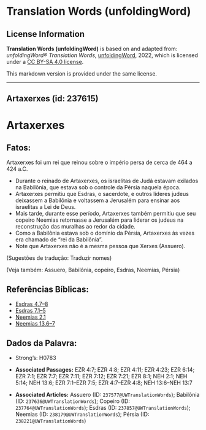 # Translation Words (unfoldingWord)

## License Information

**Translation Words (unfoldingWord)** is based on and adapted from: _unfoldingWord® Translation Words_, [unfoldingWord](https://unfoldingword.org/utw), 2022, which is licensed under a [CC BY-SA 4.0 license](https://creativecommons.org/licenses/by-sa/4.0/legalcode.en).

This markdown version is provided under the same license.



--------------------------------

## Artaxerxes (id: 237615)

Artaxerxes
==========

Fatos:
------

Artaxerxes foi um rei que reinou sobre o império persa de cerca de 464 a 424 a.C.

* Durante o reinado de Artaxerxes, os israelitas de Judá estavam exilados na Babilônia, que estava sob o controle da Pérsia naquela época.
* Artaxerxes permitiu que Esdras, o sacerdote, e outros líderes judeus deixassem a Babilônia e voltassem a Jerusalém para ensinar aos israelitas a Lei de Deus.
* Mais tarde, durante esse período, Artaxerxes também permitiu que seu copeiro Neemias retornasse a Jerusalém para liderar os judeus na reconstrução das muralhas ao redor da cidade.
* Como a Babilônia estava sob o domínio da Pérsia, Artaxerxes às vezes era chamado de “rei da Babilônia”.
* Note que Artaxerxes não é a mesma pessoa que Xerxes (Assuero).

(Sugestões de tradução: Traduzir nomes)

(Veja também: Assuero, Babilônia, copeiro, Esdras, Neemias, Pérsia)

Referências Bíblicas:
---------------------

* [Esdras 4\.7–8](https://ref.ly/Ezra4:7-Ezra4:8)
* [Esdras 7\.1–5](https://ref.ly/Ezra7:1-Ezra7:5)
* [Neemias 2\.1](https://ref.ly/Neh2:1)
* [Neemias 13\.6–7](https://ref.ly/Neh13:6-Neh13:7)

Dados da Palavra:
-----------------

* Strong’s: H0783

* **Associated Passages:** EZR 4:7; EZR 4:8; EZR 4:11; EZR 4:23; EZR 6:14; EZR 7:1; EZR 7:7; EZR 7:11; EZR 7:12; EZR 7:21; EZR 8:1; NEH 2:1; NEH 5:14; NEH 13:6; EZR 7:1–EZR 7:5; EZR 4:7–EZR 4:8; NEH 13:6–NEH 13:7
* **Associated Articles:** Assuero (ID: `237577@UWTranslationWords`); Babilônia (ID: `237636@UWTranslationWords`); Copeiro (ID: `237764@UWTranslationWords`); Esdras (ID: `237857@UWTranslationWords`); Neemias (ID: `238179@UWTranslationWords`); Pérsia (ID: `238221@UWTranslationWords`)

